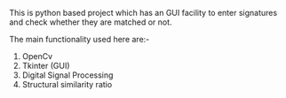 This is python based project which has an GUI facility to enter signatures and check whether they are matched or not.  

The main functionality used here are:-

1) OpenCv
2) Tkinter (GUI)
3) Digital Signal Processing
4) Structural similarity ratio
